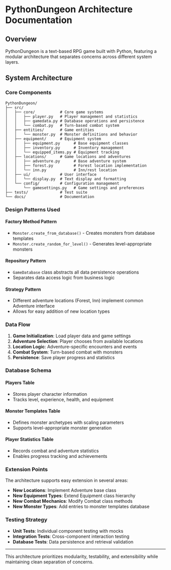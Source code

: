 # PythonDungeon Architecture Documentation

## Overview
PythonDungeon is a text-based RPG game built with Python, featuring a modular architecture that separates concerns across different system layers.

## System Architecture

### Core Components

```
PythonDungeon/
├── src/
│   ├── core/           # Core game systems
│   │   ├── player.py   # Player management and statistics
│   │   ├── gamedata.py # Database operations and persistence
│   │   └── combat.py   # Turn-based combat system
│   ├── entities/       # Game entities
│   │   └── monster.py  # Monster definitions and behavior
│   ├── equipment/      # Equipment system
│   │   ├── equipment.py      # Base equipment classes
│   │   ├── inventory.py      # Inventory management
│   │   └── equipped_items.py # Equipment tracking
│   ├── locations/      # Game locations and adventures
│   │   ├── adventure.py      # Base adventure system
│   │   ├── forest.py         # Forest location implementation
│   │   └── inn.py            # Inn/rest location
│   ├── ui/             # User interface
│   │   └── display.py  # Text display and formatting
│   └── config/         # Configuration management
│       └── gamesettings.py   # Game settings and preferences
├── tests/              # Test suite
└── docs/               # Documentation
```

### Design Patterns Used

#### Factory Method Pattern
- `Monster.create_from_database()` - Creates monsters from database templates
- `Monster.create_random_for_level()` - Generates level-appropriate monsters

#### Repository Pattern
- `GameDatabase` class abstracts all data persistence operations
- Separates data access logic from business logic

#### Strategy Pattern
- Different adventure locations (Forest, Inn) implement common Adventure interface
- Allows for easy addition of new location types

### Data Flow

1. **Game Initialization**: Load player data and game settings
2. **Adventure Selection**: Player chooses from available locations
3. **Location Logic**: Adventure-specific encounters and events
4. **Combat System**: Turn-based combat with monsters
5. **Persistence**: Save player progress and statistics

### Database Schema

#### Players Table
- Stores player character information
- Tracks level, experience, health, and equipment

#### Monster Templates Table  
- Defines monster archetypes with scaling parameters
- Supports level-appropriate monster generation

#### Player Statistics Table
- Records combat and adventure statistics
- Enables progress tracking and achievements

### Extension Points

The architecture supports easy extension in several areas:

- **New Locations**: Implement Adventure base class
- **New Equipment Types**: Extend Equipment class hierarchy  
- **New Combat Mechanics**: Modify Combat class methods
- **New Monster Types**: Add entries to monster templates database

### Testing Strategy

- **Unit Tests**: Individual component testing with mocks
- **Integration Tests**: Cross-component interaction testing
- **Database Tests**: Data persistence and retrieval validation

---

This architecture prioritizes modularity, testability, and extensibility while maintaining clean separation of concerns.